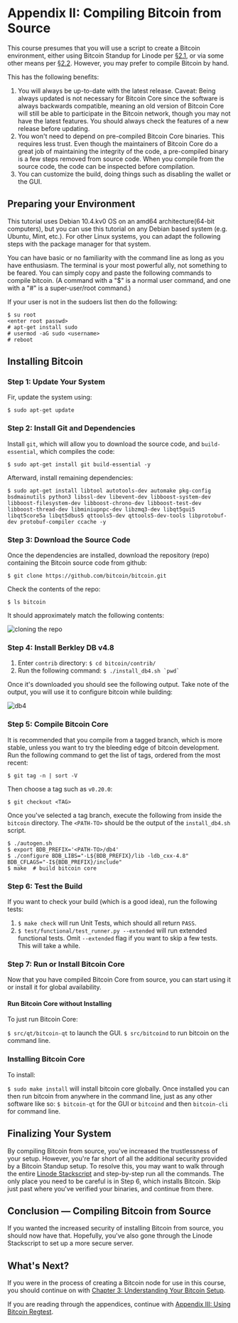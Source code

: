 # Appendix II: Compiling Bitcoin from Source

This course presumes that you will use a script to create a Bitcoin environment, either using Bitcoin Standup for Linode per [§2.1](02_1_Setting_Up_a_Bitcoin-Core_VPS_with_StackScript.md), or via some other means per [§2.2](02_2_Setting_Up_Bitcoin_Core_Other.md). However, you may prefer to compile Bitcoin by hand.

This has the following benefits:

1. You will always be up-to-date with the latest release. Caveat: Being always updated is not necessary for Bitcoin Core since the software is always backwards compatible, meaning an old version of Bitcoin Core will still be able to participate in the Bitcoin network, though you may not have the latest features. You should always check the features of a new release before updating.
2. You won't need to depend on pre-compiled Bitcoin Core binaries. This requires less trust. Even though the maintainers of Bitcoin Core do a great job of maintaining the integrity of the code, a pre-compiled binary is a few steps removed from source code. When you compile from the source code, the code can be inspected before compilation.
3. You can customize the build, doing things such as disabling the wallet or the GUI.

## Preparing your Environment

This tutorial uses Debian 10.4.kv0 OS on an amd64 architecture(64-bit computers), but you can use this tutorial on any Debian based system (e.g. Ubuntu, Mint, etc.). For other Linux systems, you can adapt the following steps with the package manager for that system.

You can have basic or no familiarity with the command line as long as you have enthusiasm. The terminal is your most powerful ally, not something to be feared. You can simply copy and paste the following commands to compile bitcoin. (A command with a "$" is a normal user command, and one with a "#" is a super-user/root command.)

If your user is not in the sudoers list then do the following:

```
$ su root
<enter root passwd>
# apt-get install sudo
# usermod -aG sudo <username>
# reboot
```

## Installing Bitcoin

### Step 1: Update Your System

Fir, update the system using:
```
$ sudo apt-get update
```

### Step 2: Install Git and Dependencies

Install `git`, which will allow you to download the source code, and `build-essential`, which compiles the code:
```
$ sudo apt-get install git build-essential -y
```

Afterward, install remaining dependencies:
```
$ sudo apt-get install libtool autotools-dev automake pkg-config bsdmainutils python3 libssl-dev libevent-dev libboost-system-dev libboost-filesystem-dev libboost-chrono-dev libboost-test-dev libboost-thread-dev libminiupnpc-dev libzmq3-dev libqt5gui5 libqt5core5a libqt5dbus5 qttools5-dev qttools5-dev-tools libprotobuf-dev protobuf-compiler ccache -y
```

### Step 3: Download the Source Code

Once the dependencies are installed, download the repository (repo) containing the Bitcoin source code from github:
```
$ git clone https://github.com/bitcoin/bitcoin.git
```
Check the contents of the repo:
```
$ ls bitcoin
````
It should approximately match the following contents:

![cloning the repo](./public/LBftCLI-compiling_bitcoin-git.png)

### Step 4: Install Berkley DB v4.8

1. Enter `contrib` directory: `$ cd bitcoin/contrib/`
2. Run the following command: ```$ ./install_db4.sh `pwd` ```

Once it's downloaded you should see the following output. Take note of the output, you will use it to configure bitcoin while building:

![db4](./public/LBftCLI-compiling_bitcoin-db4.png)

### Step 5: Compile Bitcoin Core

It is recommended that you compile from a tagged branch, which is more stable, unless you want to try the bleeding edge of bitcoin development. Run the following command to get the list of tags, ordered from the most recent:
```
$ git tag -n | sort -V
```
Then choose a tag such as `v0.20.0`:
```
$ git checkout <TAG>
```

Once you've selected a tag branch, execute the following from inside the `bitcoin` directory. The `<PATH-TO>` should be the output of the `install_db4.sh` script.

```
$ ./autogen.sh
$ export BDB_PREFIX='<PATH-TO>/db4'
$ ./configure BDB_LIBS="-L${BDB_PREFIX}/lib -ldb_cxx-4.8" BDB_CFLAGS="-I${BDB_PREFIX}/include"
$ make  # build bitcoin core
```

### Step 6: Test the Build

If you want to check your build (which is a good idea), run the following tests:

1. `$ make check` will run Unit Tests, which should all return `PASS`.
2. `$ test/functional/test_runner.py --extended` will run extended functional tests. Omit `--extended` flag if you want to skip a few tests. This will take a while.

### Step 7: Run or Install Bitcoin Core

Now that you have compiled Bitcoin Core from source, you can start using it or install it for global availability.

#### Run Bitcoin Core without Installing

To just run Bitcoin Core:

`$ src/qt/bitcoin-qt` to launch the GUI.
`$ src/bitcoind` to run bitcoin on the command line.

### Installing Bitcoin Core

To install:

`$ sudo make install` will install bitcoin core globally. Once installed you can then run bitcoin from anywhere in the command line, just as any other software like so: `$ bitcoin-qt` for the GUI or `bitcoind` and then `bitcoin-cli` for command line.

## Finalizing Your System

By compiling Bitcoin from source, you've increased the trustlessness of your setup. However, you're far short of all the additional security provided by a Bitcoin Standup setup. To resolve this, you may want to walk through the entire [Linode Stackscript](https://github.com/BlockchainCommons/Bitcoin-Standup-Scripts/blob/master/Scripts/LinodeStandUp.sh) and step-by-step run all the commands. The only place you need to be careful is in Step 6, which installs Bitcoin. Skip just past where you've verified your binaries, and continue from there.

## Conclusion — Compiling Bitcoin from Source

If you wanted the increased security of installing Bitcoin from source, you should now have that. Hopefully, you've also gone through the Linode Stackscript to set up a more secure server.

## What's Next?

If you were in the process of creating a Bitcoin node for use in this course, you should continue on with [Chapter 3: Understanding Your Bitcoin Setup](A3_0_Using_Bitcoin_Regtest.md).

If you are reading through the appendices, continue with [Appendix III: Using Bitcoin Regtest](3_0_Using_Bitcoin_Regtest.md).

